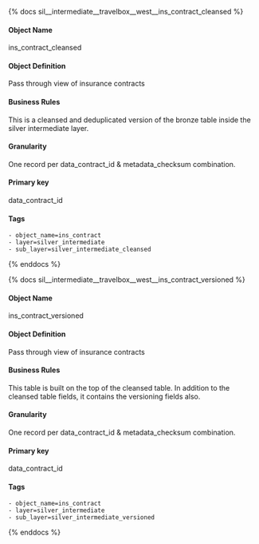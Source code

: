 {% docs sil__intermediate__travelbox__west__ins_contract_cleansed %}

#### Object Name
ins_contract_cleansed

#### Object Definition
Pass through view of insurance contracts

#### Business Rules
This is a cleansed and deduplicated version of the bronze table inside the silver intermediate layer.

#### Granularity
One record per data_contract_id & metadata_checksum combination.

#### Primary key
data_contract_id

#### Tags
    - object_name=ins_contract
    - layer=silver_intermediate
    - sub_layer=silver_intermediate_cleansed

{% enddocs %}

{% docs sil__intermediate__travelbox__west__ins_contract_versioned %}

#### Object Name
ins_contract_versioned

#### Object Definition
Pass through view of insurance contracts

#### Business Rules
This table is built on the top of the cleansed table. In addition to the cleansed table fields, it contains the versioning fields also.

#### Granularity
One record per data_contract_id & metadata_checksum combination.

#### Primary key
data_contract_id

#### Tags
    - object_name=ins_contract
    - layer=silver_intermediate
    - sub_layer=silver_intermediate_versioned

{% enddocs %}